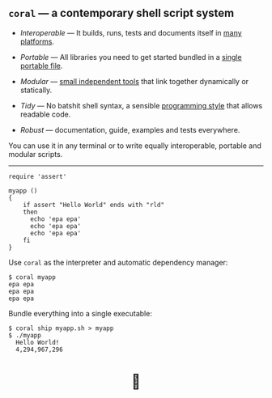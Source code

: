 [-]:Main ( :MyAppSh and :MyAppRun )

`coral` — a contemporary shell script system
--------------------------------------------

 - *Interoperable* — It builds, runs, tests and documents itself in
   [many platforms](docs/compatibility.md).

 - *Portable* — All libraries you need to get started bundled in a 
   [single portable file](docs/downloads.md).

 - *Modular* — [small independent tools](docs/libraries.md) that link
   together dynamically or statically.

 - *Tidy* — No batshit shell syntax, a sensible 
   [programming style](docs/libraries.md) that allows readable code.

 - *Robust* — documentation, guide, examples and tests everywhere.

You can use it in any terminal or to write equally interoperable, 
portable and modular scripts.
  
---
[-]:MyAppSh:./myapp.sh

```shell
require 'assert'

myapp ()
{
    if assert "Hello World" ends with "rld"
    then
      echo 'epa epa'
      echo 'epa epa'
      echo 'epa epa'
    fi
}
```

[-]:MyAppRun

Use `coral` as the interpreter and automatic dependency manager:

```console
$ coral myapp
epa epa
epa epa
epa epa
```

[-]:MyAppBundle

Bundle everything into a single executable:

```console
$ coral ship myapp.sh > myapp
$ ./myapp
  Hello World!
  4,294,967,296
```

<h1 align=center>🐚</h1>

